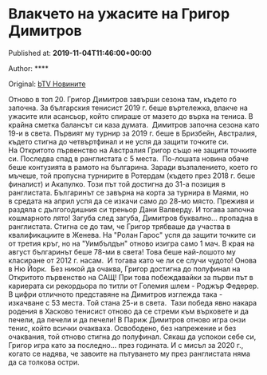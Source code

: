 
# Влакчето на ужасите на Григор Димитров

Published at: **2019-11-04T11:46:00+00:00**

Author: ****

Original: [bTV Новините](https://btvnovinite.bg/sport/vlakcheto-na-uzhasite-na-grigor-dimitrov.html)

Отново в топ 20. Григор Димитров завърши сезона там, където го започна. За българския тенисист 2019 г. беше въртележка, влакче на ужасите или асансьор, който спираше от мазето до върха на тениса.
В крайна сметка балансът си каза думата. 
Димитров започна сезона като 19-и в света. Първият му турнир за 2019 г. беше в Бризбейн, Австралия, където стигна до четвъртфинал и не успя да защити точките си.
На Откритото първенство на Австралия Григор също не защити точките си. Последва спад в ранглистата с 5 места. 
По-лошата новина обаче беше контузията в рамото на българина. Заради възпалението, което го мъчеше, той пропусна турнирите в Ротердам (където през 2018 г. беше финалист) и Акапулко. Този път той достигна до 31-а позиция в ранглистата.
Българинът се завърна на корта за турнира в Маями, но в средата на април успя да се изкачи само до 28-мо място. Преживя и раздяла с дългогодишния си треньор Дани Валверду.
И тогава започна кошмарното лято! Загуба след загуба, Димитров буквално... пропадна в ранглистата. Стигна се до там, че Григор трябваше да участва в квалификациите в Женева. На "Ролан Гарос" успя да защити точките си от третия кръг, но на "Уимбълдън" отново изигра само 1 мач.
В края на август българинът беше 78-ми в света! Това беше най-лошото му класиране от 2012 г. насам. 
И тогава като че ли се случи чудото! Онова в Ню Йорк. 
Без никой да очаква, Григор достигна до полуфинал на Откритото първенство на САЩ! При това побеждавайки за първи път в кариерата си рекордьора по титли от Големия шлем - Роджър Федерер. В цифри отличното представяне на Димитров изглежда така - изкачване с 53 места. Той стана 25-и в света. 
Тази победа явно накара родения в Хасково тенисист отново да се стреми към върховете и да печели, да печели и да печели!
В Париж Димитров отново игра онзи тенис, който всички очакваха. Освободено, без напрежение и без очаквания, той отново стигна до полуфинал. Сякаш да успокои себе си, Григор игра като за последно... през годината. И с мисъл за 2020 г., когато се надява, че завоите на пътуването му през ранглистата няма да са толкова остри.
